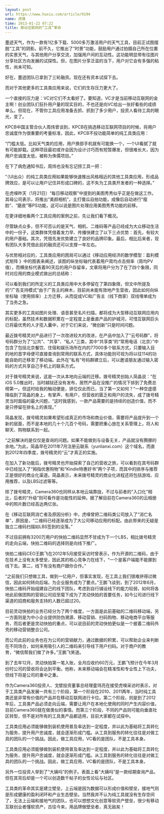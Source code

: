```yaml
---
layout: post
url: https://www.huxiu.com/article/9194
name: 虎嗅
time: 2013-01-22 07:22
title: 移动互联网的“工具”革命
---
```

墨迹天气，作为一款有1亿多下载、5000多万激活用户的天气工具，目前正试图摆脱“工具”的阴影。前不久，它推出了“时景”功能，鼓励用户通过拍摄自己所在位置的实景天气，与其他用户分享交流，加强用户间的互动性。这功能明显带有往图片分享社区方向发展的试探性。但，在图片分享泛滥的当下，用户对它会有多强的粘性，尚未可知。

好在，墨迹团队已拿到了三轮融资。现在还有资本试探下去。

而对于其他更多的工具类应用来说，它们的生存压力更大了。

一个直接的压力是：VC对它们不太看好了。要知道，VC才是当前移动互联网的金主啊！创业团队们狂扑用户量的现实目的，不也还是向VC给出一张好看些的成绩单么。但现在，不管你工具应用准备去抓、抓到了多少用户，投资人看待工具的眼光，变了。

KPCB中国主管合伙人周炜曾谈到，KPCB在挑选移动互联网项目的时候，将用户忠诚度作为很重要的考量标准，因此，KPCB不投功能简单的纯工具类应用：

“门槛太低。比如天气类的应用，用户换部手机就有可能换一个，一个UI看腻了就有可能卸载。这种项目最初或许会因为设计讨巧而有短暂爆发，但很难长大，因为用户忠诚度太低，被称为侏儒项目。”

在下了病危通知书后，周炜也没有忘记捞工具一把：

“（UI出众）的纯工具类应用如果能够快速推出风格相近的其他工具类应用，形成品牌效应，是可以让用户记住并形成口碑的，这不失为工具类开发者的一种选择。”

在虎嗅昨天（1月21日）“每日移动观察”中提到的美图秀秀似乎正是在做这工作。其母公司表示，将推出“美颜相机”，主打傻瓜自拍功能，成像后自动进行“瘦脸”、“磨皮”等PS功能，这可以说是图片处理应用美图秀秀功能的前移。

在更详细地看两个工具应用的案例之前，先让我们看下概况。

尽管缺点众多，但不可否认的是天气、相机、二维码等产品已经成为大众移动生活中的一份子，这类群体凭借着发力早、传播快建立了以下三点优势：首先，有较大的用户基础。其次，凭借先发优势建立了良好的品牌印象。最后，相比后来者，现有团队大多凭借此前的融资还可以支撑一年左右。

与优势相对应的，工具类应用的困局可以通过《移动应用经济的数学模型：盈利模式矩阵 》中的图表来阐述，该图的纵坐标轴代表着用户周均点击频率（周均PV值），而横坐标代表着90天后的用户存留率，文章将用户分为了在了四个象限，同时对应用的商业模式做出的总结称：

可以看到我们的所定义的工具类应用中大多停留在了第四象限，但文中所提及的“广告支持模式”由于广告主的麻木，目前尚未能有效地产生营收，因此如何向纵坐标轴（使用频率）上方迁移，从而促成VC和广告主（线下商家）双线埋单成为了当务之急。

其实更多的工具如图片处理、语音甚至名片扫描，都将成为大型移动互联网应用内的标配，虽然技术和数据积累在一定程度上是垂直产品的护城河，可惜互联网巨头已将最优秀的人才揽入囊中，对于它们来说，“微创新”只是时间问题。

最近拨号精灵对产品进行了一次改进较大的改进，在产品中加入了“云号码群”，将号码群分为了“公共”、“共享”、“私人”三类，其中“共享类”的“常用电话（北京）”中包含了包括北京餐饮、住宿和娱乐场所在内的77000多个联系方式，只要输入目的地的首字母便可直接查询到常用的联系方式，具体功能则可视为将以往114的功能自助的迁移至了移动端。此外在“私有”号码群建立后，可以邀请朋友通过输入密码的方式共享自己手机上的联系方式。

对于拨号精灵来说，这是一次从本地向云端的迁移。拨号精灵创始人简晶说：“在iOS 5.0推出时，当时越狱还没有发布，居然产品在没推广的情况下排到了免费总榜第一。但这时给我的触动便是，排位仅此而已，当了第一又如何？”一种空虚感降临到了简晶的身上，有掌声、有用户，但营收的匮乏和用户的流失，成了拨号精灵当时面临的最大问题，“这时我感到，一款产品需要的是持续的创造价值，而不是只停留在排名上的表现。”

简晶发现，拨号精灵如果希望形成真正的市场和商业价值，需要将产品提升到一个新的层面，而不是本地的几十个几百个号码，需要把重心放在关系管理上，将人和聊天、购物联系到一起。

“之前解决的是仅仅是查询的问题。如果不能做到与设备无关，产品就没有腾挪的余地。”为此，简晶早在2011年7月注册云联系（yunlianxi.com）这个域名，而直到2012年四季度，拨号精灵的“云”才真正的实施。

在加入了新功能后，拨号精灵也开始探索了自己的营收之旅，可以看到在其号码群中已经加入了“拇指优惠购物”和“Kindle特惠好书”两个子项，而其中的排序与推荐正是很好的商业化渠道。简晶表示，未来拨号精灵的商业化进程还将包括游戏、应用推荐，以及LBS过滤等等。

除了拨号精灵，Camera360也同样从本地云端靠拢，不过与前者的“入口化”相比，后者的“升级”则可看作是功能性的延伸。据了解目前在Camera360的云相册中的照片数已经高达两亿张。

在《移动互联网消亡者及原因分析》中，虎嗅曾把二维码类公司放入了“消亡名单”，原因是，“二维码已经逐渐成为了大公司移动应用的标配。由此带来的无疑是独立二维码扫描如LBS签到的没落。”

不过目前拥有3200万用户的快拍二维码显然不甘成为下一个LBS，相比拨号精灵的走向云端，快拍二维码的选择则是向线下推广。

快拍二维码CEO王鹏飞在2012年5月接受采访时曾表示，作为开源的二维码，由于在技术上没有太多壁垒，因此其的核心竞争力在线下，“一个是客户端能不能挪到线下去。第二，线下有没有商户跟你合作。”

“之前我们只想做工具，做到一亿用户，但事实发现，在工具上我们很难拼得过微信，因此如何转向后端，为企业服务成为了要点。”王鹏飞谈到，到了2012年6月，快拍二维码开始组建自己的线下团队，考虑到自行铺设线下的能力较弱，如何将各地此前做团购的营销公司招至麾下成为了灵动快拍的首要任务，如今公司进行线下渠道的招商和服务支持的人数已超过20。

目前灵动快拍的业务已经分为了两个维度，一方面是此前基础的二维码移动端，另一方面则是为中小企业提供防伪溯源、移动营销、扫码购物、移动电商平台等服务，而后者更是灵动快拍的重点，可以说目前的灵动快拍更似是一个披着二维码外壳的移动营销整合公司。

而公司此前的业务也在为公司的营销献力，通过数据的积累，可以帮助企业来判断在不同场合，如何来用吸引人的二维码来引导线下用户扫码。对于商户的教育，“微信帮我们做了许多。”王鹏飞笑道。

到了去年12月，灵动快拍第一笔入账，全月应收约60万元，王鹏飞预计在今年3月份时公司的营收将会达到平衡。他称，未来移动端会在精准性和专业性上下功夫，但线下将是公司的重中之重。

作为Camera360投资人、戈壁投资董事总经理童玮亮在接受虎嗅采访时表示，对于工具类产品发展一共有三个阶段，第一个阶段在2010、2011两年，当时纯工具类还是非常有价值的产品并在移动互联网进行卡位。第二个阶段，则是到了2012年后，工具类产品必须走向云端，需要让用户在本地化使用的同时产生内容价值，目前Camera360就在做类似的事情。而第三个阶段，不同的产品则可能向垂直社区转型，但不是对所有的工具类产品都适用，目前大家都在试探中。

工具类应用必须能够做到装机使用普及率达到一定程度，并以此为基础将工具转化为服务，提升用户忠诚度，就会逐渐形成门槛。从工具到服务的转化往往是对做工具的团队的一个挑战。因此，做工具应用，VC看的是团队，不是工具本身。

工具类应用必须能够做到装机使用普及率达到一定程度，并以此为基础将工具转化为服务，提升用户忠诚度，就会逐渐形成门槛。从工具到服务的转化往往是对做工具的团队的一个挑战。因此，做工具应用，VC看的是团队，不是工具本身。

另外一位投资人举到了“大姨吗”的例子。表面上看“大姨吗”是一款经期查询产品，但在其背后却是一个可以创造数千帖子的女性论坛与社区。

工具类的革命其实是建立壁垒，上云端是因为数据可以形成价值和壁垒，接地气则是形成健康的盈利闭环和产业生态壁垒。当然我并不认为纯工具就没有生存空间了，无法上云端和接地气的团队，也可以想想文化创意等软资产壁垒，很少有移动互联创业者懂软资产，古往今来，用品牌做壁垒者，真无敌矣！

